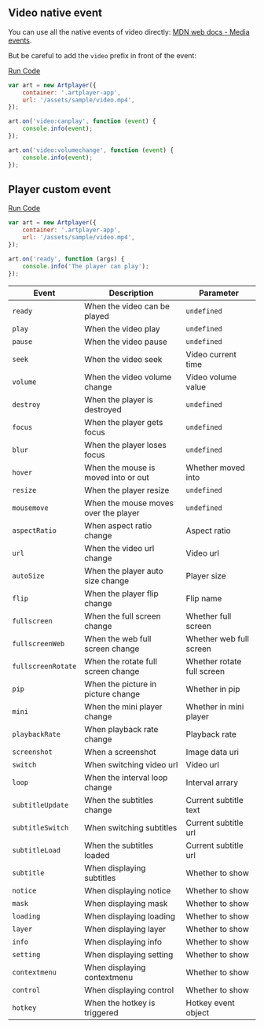 ## Video native event

You can use all the native events of video directly: [MDN web docs - Media events](https://developer.mozilla.org/en-US/docs/Web/Guide/Events/Media_events).

But be careful to add the `video` prefix in front of the event:

[Run Code](/Events.video)

```js
var art = new Artplayer({
    container: '.artplayer-app',
    url: '/assets/sample/video.mp4',
});

art.on('video:canplay', function (event) {
    console.info(event);
});

art.on('video:volumechange', function (event) {
    console.info(event);
});
```

## Player custom event

[Run Code](/Events.custom)

```js
var art = new Artplayer({
    container: '.artplayer-app',
    url: '/assets/sample/video.mp4',
});

art.on('ready', function (args) {
    console.info('The player can play');
});
```

| Event              | Description                          | Parameter                  |
| ------------------ | ------------------------------------ | -------------------------- |
| `ready`            | When the video can be played         | `undefined`                |
| `play`             | When the video play                  | `undefined`                |
| `pause`            | When the video pause                 | `undefined`                |
| `seek`             | When the video seek                  | Video current time         |
| `volume`           | When the video volume change         | Video volume value         |
| `destroy`          | When the player is destroyed         | `undefined`                |
| `focus`            | When the player gets focus           | `undefined`                |
| `blur`             | When the player loses focus          | `undefined`                |
| `hover`            | When the mouse is moved into or out  | Whether moved into         |
| `resize`           | When the player resize               | `undefined`                |
| `mousemove`        | When the mouse moves over the player | `undefined`                |
| `aspectRatio`      | When aspect ratio change             | Aspect ratio               |
| `url`              | When the video url change            | Video url                  |
| `autoSize`         | When the player auto size change     | Player size                |
| `flip`             | When the player flip change          | Flip name                  |
| `fullscreen`       | When the full screen change          | Whether full screen        |
| `fullscreenWeb`    | When the web full screen change      | Whether web full screen    |
| `fullscreenRotate` | When the rotate full screen change   | Whether rotate full screen |
| `pip`              | When the picture in picture change   | Whether in pip             |
| `mini`             | When the mini player change          | Whether in mini player     |
| `playbackRate`     | When playback rate change            | Playback rate              |
| `screenshot`       | When a screenshot                    | Image data uri             |
| `switch`           | When switching video url             | Video url                  |
| `loop`             | When the interval loop change        | Interval arrary            |
| `subtitleUpdate`   | When the subtitles change            | Current subtitle text      |
| `subtitleSwitch`   | When switching subtitles             | Current subtitle url       |
| `subtitleLoad`     | When the subtitles loaded            | Current subtitle url       |
| `subtitle`         | When displaying subtitles            | Whether to show            |
| `notice`           | When displaying notice               | Whether to show            |
| `mask`             | When displaying mask                 | Whether to show            |
| `loading`          | When displaying loading              | Whether to show            |
| `layer`            | When displaying layer                | Whether to show            |
| `info`             | When displaying info                 | Whether to show            |
| `setting`          | When displaying setting              | Whether to show            |
| `contextmenu`      | When displaying contextmenu          | Whether to show            |
| `control`          | When displaying control              | Whether to show            |
| `hotkey`           | When the hotkey is triggered         | Hotkey event object        |
